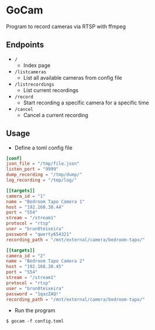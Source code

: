 # GoCam

Program to record cameras via RTSP with ffmpeg

## Endpoints

- `/`
  - Index page
- `/listcameras`
  - List all available cameras from config file
- `/listrecordings`
  - List current recordings
- `/record`
  - Start recording a specific camera for a specific time
- `/cancel`
  - Cancel a current recording
  
## Usage

- Define a toml config file

``` toml
[conf]
json_file = "/tmp/file.json"
listen_port = "9999"
dump_recording = "/tmp/dump/"
log_recording = "/tmp/log/"

[[targets]]
camera_id = "1"
name = "Bedroom Tapo Camera 1"
host = "192.168.30.44"
port = "554"
stream = "/stream1"
protocol = "rtsp"
user = "brun0teixeira"
password = "qwerty654321"
recording_path = "/mnt/external/camera/bedroom-tapo/"

[[targets]]
camera_id = "2"
name = "Bedroom Tapo Camera 2"
host = "192.168.30.45"
port = "554"
stream = "/stream1"
protocol = "rtsp"
user = "brun0teixeira"
password = "1qazZAQ!"
recording_path = "/mnt/external/camera/bedroom-tapo/"
```

- Run the program

``` console
$ gocam -f config.toml
```
